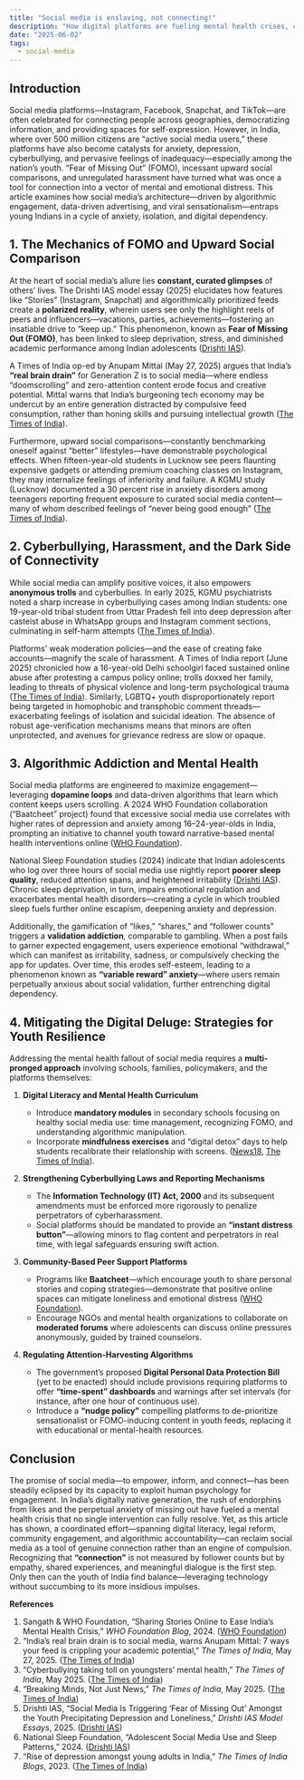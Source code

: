 ```yaml
---
title: "Social media is enslaving, not connecting!"
description: "How digital platforms are fueling mental health crises, cyberbullying, and FOMO among India’s youth"
date: "2025-06-02"
tags:
  - social-media
---
```



## Introduction

Social media platforms—Instagram, Facebook, Snapchat, and TikTok—are often celebrated for connecting people across geographies, democratizing information, and providing spaces for self-expression. However, in India, where over 500 million citizens are “active social media users,” these platforms have also become catalysts for anxiety, depression, cyberbullying, and pervasive feelings of inadequacy—especially among the nation’s youth. “Fear of Missing Out” (FOMO), incessant upward social comparisons, and unregulated harassment have turned what was once a tool for connection into a vector of mental and emotional distress. This article examines how social media’s architecture—driven by algorithmic engagement, data-driven advertising, and viral sensationalism—entraps young Indians in a cycle of anxiety, isolation, and digital dependency.


## 1. The Mechanics of FOMO and Upward Social Comparison

At the heart of social media’s allure lies **constant, curated glimpses** of others’ lives. The Drishti IAS model essay (2025) elucidates how features like “Stories” (Instagram, Snapchat) and algorithmically prioritized feeds create a **polarized reality**, wherein users see only the highlight reels of peers and influencers—vacations, parties, achievements—fostering an insatiable drive to “keep up.” This phenomenon, known as **Fear of Missing Out (FOMO)**, has been linked to sleep deprivation, stress, and diminished academic performance among Indian adolescents ([Drishti IAS][10]).

A Times of India op-ed by Anupam Mittal (May 27, 2025) argues that India’s **“real brain drain”** for Generation Z is to social media—where endless “doomscrolling” and zero-attention content erode focus and creative potential. Mittal warns that India’s burgeoning tech economy may be undercut by an entire generation distracted by compulsive feed consumption, rather than honing skills and pursuing intellectual growth ([The Times of India][11]).

Furthermore, upward social comparisons—constantly benchmarking oneself against “better” lifestyles—have demonstrable psychological effects. When fifteen-year-old students in Lucknow see peers flaunting expensive gadgets or attending premium coaching classes on Instagram, they may internalize feelings of inferiority and failure. A KGMU study (Lucknow) documented a 30 percent rise in anxiety disorders among teenagers reporting frequent exposure to curated social media content—many of whom described feelings of “never being good enough” ([The Times of India][12]).


## 2. Cyberbullying, Harassment, and the Dark Side of Connectivity

While social media can amplify positive voices, it also empowers **anonymous trolls** and cyberbullies. In early 2025, KGMU psychiatrists noted a sharp increase in cyberbullying cases among Indian students: one 19-year-old tribal student from Uttar Pradesh fell into deep depression after casteist abuse in WhatsApp groups and Instagram comment sections, culminating in self-harm attempts ([The Times of India][12]).

Platforms’ weak moderation policies—and the ease of creating fake accounts—magnify the scale of harassment. A Times of India report (June 2025) chronicled how a 16-year-old Delhi schoolgirl faced sustained online abuse after protesting a campus policy online; trolls doxxed her family, leading to threats of physical violence and long-term psychological trauma ([The Times of India][12]). Similarly, LGBTQ+ youth disproportionately report being targeted in homophobic and transphobic comment threads—exacerbating feelings of isolation and suicidal ideation. The absence of robust age-verification mechanisms means that minors are often unprotected, and avenues for grievance redress are slow or opaque.


## 3. Algorithmic Addiction and Mental Health

Social media platforms are engineered to maximize engagement—leveraging **dopamine loops** and data-driven algorithms that learn which content keeps users scrolling. A 2024 WHO Foundation collaboration (“Baatcheet” project) found that excessive social media use correlates with higher rates of depression and anxiety among 16–24-year-olds in India, prompting an initiative to channel youth toward narrative-based mental health interventions online ([WHO Foundation][13]).

National Sleep Foundation studies (2024) indicate that Indian adolescents who log over three hours of social media use nightly report **poorer sleep quality**, reduced attention spans, and heightened irritability ([Drishti IAS][10]). Chronic sleep deprivation, in turn, impairs emotional regulation and exacerbates mental health disorders—creating a cycle in which troubled sleep fuels further online escapism, deepening anxiety and depression.

Additionally, the gamification of “likes,” “shares,” and “follower counts” triggers a **validation addiction**, comparable to gambling. When a post fails to garner expected engagement, users experience emotional “withdrawal,” which can manifest as irritability, sadness, or compulsively checking the app for updates. Over time, this erodes self-esteem, leading to a phenomenon known as **“variable reward” anxiety**—where users remain perpetually anxious about social validation, further entrenching digital dependency.


## 4. Mitigating the Digital Deluge: Strategies for Youth Resilience

Addressing the mental health fallout of social media requires a **multi-pronged approach** involving schools, families, policymakers, and the platforms themselves:

1. **Digital Literacy and Mental Health Curriculum**

   * Introduce **mandatory modules** in secondary schools focusing on healthy social media use: time management, recognizing FOMO, and understanding algorithmic manipulation.
   * Incorporate **mindfulness exercises** and “digital detox” days to help students recalibrate their relationship with screens. ([News18][14], [The Times of India][15]).

2. **Strengthening Cyberbullying Laws and Reporting Mechanisms**

   * The **Information Technology (IT) Act, 2000** and its subsequent amendments must be enforced more rigorously to penalize perpetrators of cyberharassment.
   * Social platforms should be mandated to provide an **“instant distress button”**—allowing minors to flag content and perpetrators in real time, with legal safeguards ensuring swift action.

3. **Community-Based Peer Support Platforms**

   * Programs like **Baatcheet**—which encourage youth to share personal stories and coping strategies—demonstrate that positive online spaces can mitigate loneliness and emotional distress ([WHO Foundation][13]).
   * Encourage NGOs and mental health organizations to collaborate on **moderated forums** where adolescents can discuss online pressures anonymously, guided by trained counselors.

4. **Regulating Attention-Harvesting Algorithms**

   * The government’s proposed **Digital Personal Data Protection Bill** (yet to be enacted) should include provisions requiring platforms to offer **“time-spent” dashboards** and warnings after set intervals (for instance, after one hour of continuous use).
   * Introduce a **“nudge policy”** compelling platforms to de-prioritize sensationalist or FOMO-inducing content in youth feeds, replacing it with educational or mental-health resources.


## Conclusion

The promise of social media—to empower, inform, and connect—has been steadily eclipsed by its capacity to exploit human psychology for engagement. In India’s digitally native generation, the rush of endorphins from likes and the perpetual anxiety of missing out have fueled a mental health crisis that no single intervention can fully resolve. Yet, as this article has shown, a coordinated effort—spanning digital literacy, legal reform, community engagement, and algorithmic accountability—can reclaim social media as a tool of genuine connection rather than an engine of compulsion. Recognizing that **“connection”** is not measured by follower counts but by empathy, shared experiences, and meaningful dialogue is the first step. Only then can the youth of India find balance—leveraging technology without succumbing to its more insidious impulses.


**References**

1. Sangath & WHO Foundation, “Sharing Stories Online to Ease India’s Mental Health Crisis,” *WHO Foundation Blog*, 2024. ([WHO Foundation][13])
2. “India’s real brain drain is to social media, warns Anupam Mittal: 7 ways your feed is crippling your academic potential,” *The Times of India*, May 27, 2025. ([The Times of India][11])
3. “Cyberbullying taking toll on youngsters’ mental health,” *The Times of India*, May 2025. ([The Times of India][12])
4. “Breaking Minds, Not Just News,” *The Times of India*, May 2025. ([The Times of India][16])
5. Drishti IAS, “Social Media Is Triggering ‘Fear of Missing Out’ Amongst the Youth Precipitating Depression and Loneliness,” *Drishti IAS Model Essays*, 2025. ([Drishti IAS][10])
6. National Sleep Foundation, “Adolescent Social Media Use and Sleep Patterns,” 2024. ([Drishti IAS][10])
7. “Rise of depression amongst young adults in India,” *The Times of India Blogs*, 2023. ([The Times of India][15])


[10]: https://www.drishtiias.com/mains/model-essays/social-media-is-triggering-fear-of-missing-out-amongst-the-youth-precipitating-depression-and-loneliness?utm_source=chatgpt.com "Social Media is Triggering ‘Fear Of Missing Out’ Amongst the Youth Precipitating Depression and Loneliness"
[11]: https://timesofindia.indiatimes.com/education/news/indias-real-brain-drain-is-to-social-media-warns-anupam-mittal-7-ways-your-feed-is-crippling-your-academic-potential/articleshow/121435822.cms?utm_source=chatgpt.com "India's real brain drain is to social media, warns Anupam Mittal: 7 ways your feed is crippling your academic potential"
[12]: https://timesofindia.indiatimes.com/city/lucknow/cyberbullying-taking-toll-on-youngsters-mental-health/articleshow/121171034.cms?utm_source=chatgpt.com "Cyberbullying taking toll on youngsters' mental health"
[13]: https://www.who.foundation/blogs-post/sharing-stories-online-to-ease-indias-mental-health-crisis/?utm_source=chatgpt.com "Sharing Stories Online to Ease India’s Mental Health Crisis – WHO Foundation"
[14]: https://www.news18.com/lifestyle/the-youth-mental-health-crisis-a-growing-concern-9012652.html?utm_source=chatgpt.com "The Youth Mental Health Crisis: A Growing Concern - News18"
[15]: https://timesofindia.indiatimes.com/blogs/voices/rise-of-depression-amongst-young-adults-in-india/?utm_source=chatgpt.com "Rise of depression amongst young adults in India"
[16]: https://timesofindia.indiatimes.com/city/delhi/breaking-minds-not-just-news/articleshow/121084070.cms?utm_source=chatgpt.com "Breaking Minds, Not Just News"



